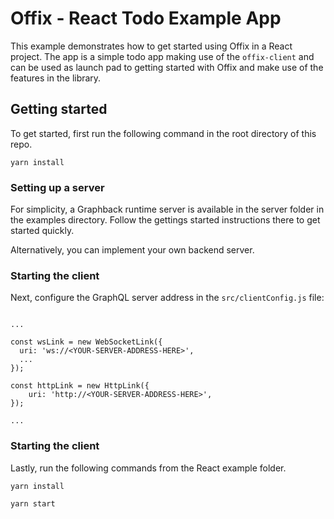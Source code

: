 # Offix - React Todo Example App

This example demonstrates how to get started using Offix in a React project. The app is a simple
todo app making use of the `offix-client` and can be used as launch pad to getting started
with Offix and make use of the features in the library.

## Getting started

To get started, first run the following command in the root directory of this repo.

```
yarn install
```

### Setting up a server

For simplicity, a Graphback runtime server is available in the server folder in the examples directory. Follow the gettings started instructions there to get started quickly.

Alternatively, you can implement your own backend server.

### Starting the client

Next, configure the GraphQL server address in the `src/clientConfig.js` file:

```

...

const wsLink = new WebSocketLink({
  uri: 'ws://<YOUR-SERVER-ADDRESS-HERE>',
  ...
});

const httpLink = new HttpLink({
    uri: 'http://<YOUR-SERVER-ADDRESS-HERE>', 
});

...

```

### Starting the client

Lastly, run the following commands from the React example folder.

```
yarn install
```

```
yarn start
```